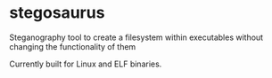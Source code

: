 # stegosaurus
Steganography tool to create a filesystem within executables without changing the functionality of them


Currently built for Linux and ELF binaries. 